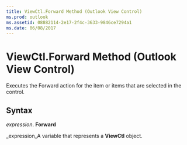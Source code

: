 ```yaml
---
title: ViewCtl.Forward Method (Outlook View Control)
ms.prod: outlook
ms.assetid: 08882114-2e17-2f4c-3633-9846ce7294a1
ms.date: 06/08/2017
---
```



# ViewCtl.Forward Method (Outlook View Control)

Executes the Forward action for the item or items that are selected in the control.


## Syntax

 _expression_. **Forward**

 _expression_A variable that represents a  **ViewCtl** object.


